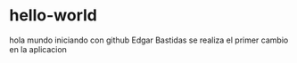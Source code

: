# hello-world
hola mundo iniciando con github Edgar Bastidas
se realiza el primer cambio en la aplicacion 
